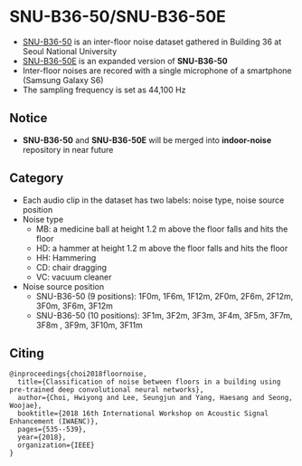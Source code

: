 # SNU-B36-50/SNU-B36-50E 
- [SNU-B36-50](https://github.com/yodacatmeow/SNU-B36-50/tree/master/SNU-B36-50) is an inter-floor noise dataset gathered in Building 36 at Seoul National University
- [SNU-B36-50E](https://github.com/yodacatmeow/SNU-B36-50/tree/master/SNU-B36-50E) is an expanded version of **SNU-B36-50**
- Inter-floor noises are recored with a single microphone of a smartphone (Samsung Galaxy S6)
- The sampling frequency is set as 44,100 Hz



## Notice

- **SNU-B36-50** and **SNU-B36-50E** will be merged into **indoor-noise** repository in near future



## Category

- Each audio clip in the dataset has two labels: noise type, noise source position
- Noise type
  - MB: a medicine ball at height 1.2 m above the floor falls and hits the floor
  - HD: a hammer at height 1.2 m above the floor falls and hits the floor
  - HH: Hammering
  - CD: chair dragging
  - VC: vacuum cleaner
- Noise source position
  - SNU-B36-50 (9 positions): 1F0m, 1F6m, 1F12m, 2F0m, 2F6m, 2F12m, 3F0m, 3F6m, 3F12m
  - SNU-B36-50 (10 positions): 3F1m, 3F2m, 3F3m, 3F4m, 3F5m, 3F7m, 3F8m , 3F9m, 3F10m, 3F11m



## Citing

```
@inproceedings{choi2018floornoise,
  title={Classification of noise between floors in a building using pre-trained deep convolutional neural networks},
  author={Choi, Hwiyong and Lee, Seungjun and Yang, Haesang and Seong, Woojae},
  booktitle={2018 16th International Workshop on Acoustic Signal Enhancement (IWAENC)},
  pages={535--539},
  year={2018},
  organization={IEEE}
}
```